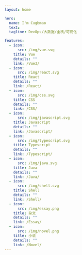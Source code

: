```yaml
---
layout: home

hero:
  name: I'm Cugbmao
  text:
  tagline: DevOps/大数据/全栈/可视化

features:
  - icon:
      src: /img/vue.svg
    title: Vue
    details: ""
    link: /Vue3/
  - icon:
      src: /img/react.svg
    title: React
    details: ""
    link: /React/
  - icon:
      src: /img/css.svg
    title: CSS
    details: ""
    link: /CSS/
  - icon:
      src: /img/javascript.svg
    title: Javascript
    details: ""
    link: /Javascript/
  - icon:
      src: /img/typescript.svg
    title: Typescript
    details: ""
    link: /Typescript/
  - icon:
      src: /img/java.svg
    title: Java
    details: ""
    link: /Java/
  - icon:
      src: /img/shell.svg
    title: Shell
    details: ""
    link: /Shell/
  - icon:
      src: /img/essay.png
    title: 杂文
    details: ""
    link: /Essay/
  - icon:
      src: /img/novel.png
    title: 小说
    details: ""
    link: /Novel/
---
```

